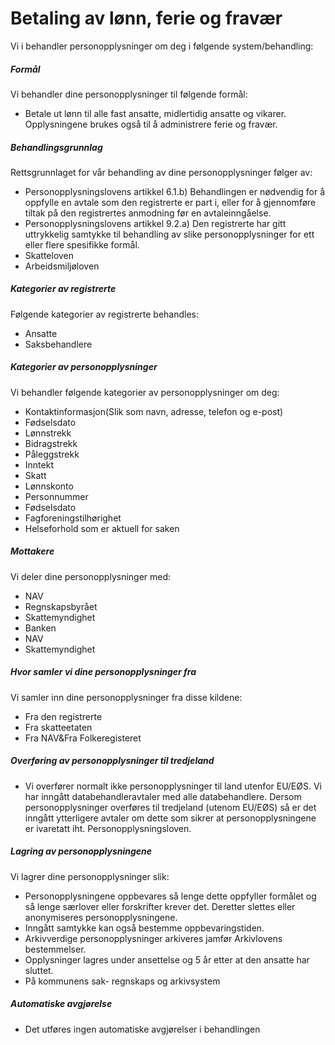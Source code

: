 # Betaling av lønn, ferie og fravær


  

Vi i behandler personopplysninger om deg i følgende system/behandling:

  

##### Formål

Vi behandler dine personopplysninger til følgende formål:

*   Betale ut lønn til alle fast ansatte, midlertidig ansatte og vikarer. Opplysningene brukes også til å administrere ferie og fravær.

##### Behandlingsgrunnlag

Rettsgrunnlaget for vår behandling av dine personopplysninger følger av:

*   Personopplysningslovens artikkel 6.1.b) Behandlingen er nødvendig for å oppfylle en avtale som den registrerte er part i, eller for å gjennomføre tiltak på den registrertes anmodning før en avtaleinngåelse.
*   Personopplysningslovens artikkel 9.2.a) Den registrerte har gitt uttrykkelig samtykke til behandling av slike personopplysninger for ett eller flere spesifikke formål.
*   Skatteloven
*   Arbeidsmiljøloven

##### Kategorier av registrerte

Følgende kategorier av registrerte behandles:

*   Ansatte
*   Saksbehandlere

##### Kategorier av personopplysninger

Vi behandler følgende kategorier av personopplysninger om deg:

*   Kontaktinformasjon(Slik som navn, adresse, telefon og e-post)
*   Fødselsdato
*   Lønnstrekk
*   Bidragstrekk
*   Påleggstrekk
*   Inntekt
*   Skatt
*   Lønnskonto
*   Personnummer
*   Fødselsdato
*   Fagforeningstilhørighet
*   Helseforhold som er aktuell for saken

##### Mottakere

Vi deler dine personopplysninger med:

*   NAV
*   Regnskapsbyrået
*   Skattemyndighet
*   Banken
*   NAV
*   Skattemyndighet

##### Hvor samler vi dine personopplysninger fra

Vi samler inn dine personopplysninger fra disse kildene:

*   Fra den registrerte
*   Fra skatteetaten
*   Fra NAV&Fra Folkeregisteret

##### Overføring av personopplysninger til tredjeland

*   Vi overfører normalt ikke personopplysninger til land utenfor EU/EØS. Vi har inngått databehandleravtaler med alle databehandlere. Dersom personopplysninger overføres til tredjeland (utenom EU/EØS) så er det inngått ytterligere avtaler om dette som sikrer at personopplysningene er ivaretatt iht. Personopplysningsloven.

##### Lagring av personopplysningene

Vi lagrer dine personopplysninger slik:

*   Personopplysningene oppbevares så lenge dette oppfyller formålet og så lenge særlover eller forskrifter krever det. Deretter slettes eller anonymiseres personopplysningene.
*   Inngått samtykke kan også bestemme oppbevaringstiden.
*   Arkivverdige personopplysninger arkiveres jamfør Arkivlovens bestemmelser.
*   Opplysninger lagres under ansettelse og 5 år etter at den ansatte har sluttet.
*   På kommunens sak- regnskaps og arkivsystem

##### Automatiske avgjørelse

*   Det utføres ingen automatiske avgjørelser i behandlingen